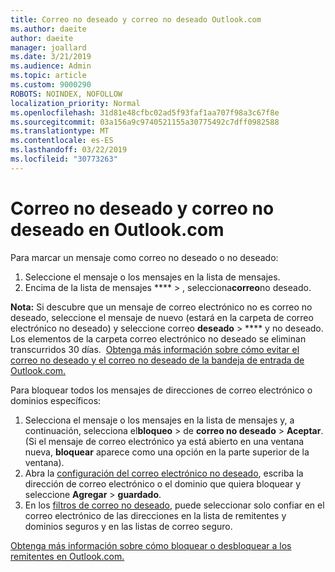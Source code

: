 ```yaml
---
title: Correo no deseado y correo no deseado Outlook.com
ms.author: daeite
author: daeite
manager: joallard
ms.date: 3/21/2019
ms.audience: Admin
ms.topic: article
ms.custom: 9000290
ROBOTS: NOINDEX, NOFOLLOW
localization_priority: Normal
ms.openlocfilehash: 31d81e48cfbc02ad5f93faf1aa707f98a3c67f8e
ms.sourcegitcommit: 03a156a9c9740521155a30775492c7dff0982588
ms.translationtype: MT
ms.contentlocale: es-ES
ms.lasthandoff: 03/22/2019
ms.locfileid: "30773263"
---
```

# <a name="spam-and-junk-email-in-outlookcom"></a>Correo no deseado y correo no deseado en Outlook.com

Para marcar un mensaje como correo no deseado o no deseado:

1. Seleccione el mensaje o los mensajes en la lista de mensajes.
1. Encima de la lista de mensajes **** > , selecciona**correo**no deseado.

**Nota:** Si descubre que un mensaje de correo electrónico no es correo no deseado, seleccione el mensaje de nuevo (estará en la carpeta de correo electrónico no deseado) y seleccione correo **deseado** > **** y no deseado. Los elementos de la carpeta correo electrónico no deseado se eliminan transcurridos 30 días.  [Obtenga más información sobre cómo evitar el correo no deseado y el correo no deseado de la bandeja de entrada de Outlook.com.](https://support.office.com/article/a3ece97b-82f8-4a5e-9ac3-e92fa6427ae4)

Para bloquear todos los mensajes de direcciones de correo electrónico o dominios específicos:

1. Selecciona el mensaje o los mensajes en la lista de mensajes y, a continuación, selecciona el**bloqueo** > de **correo no deseado** > **Aceptar**. (Si el mensaje de correo electrónico ya está abierto en una ventana nueva, **bloquear** aparece como una opción en la parte superior de la ventana).
1. Abra la [configuración del correo electrónico no deseado](https://outlook.live.com/mail/options/mail/junkEmail/blockedSendersAndDomainsV2), escriba la dirección de correo electrónico o el dominio que quiera bloquear y seleccione **Agregar** > **guardado**.
1. En los [filtros de correo no deseado](https://outlook.live.com/mail/options/mail/junkEmail/filtersOption), puede seleccionar solo confiar en el correo electrónico de las direcciones en la lista de remitentes y dominios seguros y en las listas de correo seguro.

[Obtenga más información sobre cómo bloquear o desbloquear a los remitentes en Outlook.com.](https://support.office.com/article/afba1c94-77bb-4f50-8b85-057cf52f4d5e)